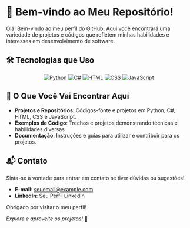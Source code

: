 # 👋 Bem-vindo ao Meu Repositório!

Olá! Bem-vindo ao meu perfil do GitHub. Aqui você encontrará uma variedade de projetos e códigos que refletem minhas habilidades e interesses em desenvolvimento de software.

## 🛠️ Tecnologias que Uso

<p align="center">
  <a href="https://www.python.org/" target="_blank">
    <img src="https://img.shields.io/badge/Python-3776AB?style=for-the-badge&logo=python&logoColor=white" alt="Python">
  </a>
  <a href="https://docs.microsoft.com/en-us/dotnet/csharp/" target="_blank">
    <img src="https://img.shields.io/badge/C%23-239120?style=for-the-badge&logo=c-sharp&logoColor=white" alt="C#">
  </a>
  <a href="https://developer.mozilla.org/en-US/docs/Web/HTML" target="_blank">
    <img src="https://img.shields.io/badge/HTML-E34F26?style=for-the-badge&logo=html5&logoColor=white" alt="HTML">
  </a>
  <a href="https://developer.mozilla.org/en-US/docs/Web/CSS" target="_blank">
    <img src="https://img.shields.io/badge/CSS-1572B6?style=for-the-badge&logo=css3&logoColor=white" alt="CSS">
  </a>
  <a href="https://developer.mozilla.org/en-US/docs/Web/JavaScript" target="_blank">
    <img src="https://img.shields.io/badge/JavaScript-F7DF1C?style=for-the-badge&logo=javascript&logoColor=black" alt="JavaScript">
  </a>
</p>

## 📂 O Que Você Vai Encontrar Aqui

- **Projetos e Repositórios**: Códigos-fonte e projetos em Python, C#, HTML, CSS e JavaScript.
- **Exemplos de Código**: Trechos e projetos demonstrando técnicas e habilidades diversas.
- **Documentação**: Instruções e guias para utilizar e contribuir para os projetos.

## 📬 Contato

Sinta-se à vontade para entrar em contato se tiver dúvidas ou sugestões!

- **E-mail**: [seuemail@example.com](mailto:seuemail@example.com)
- **LinkedIn**: [Seu Perfil LinkedIn](https://www.linkedin.com/in/seuperfil)

Obrigado por visitar o meu perfil!

*Explore e aproveite os projetos!* 🚀
